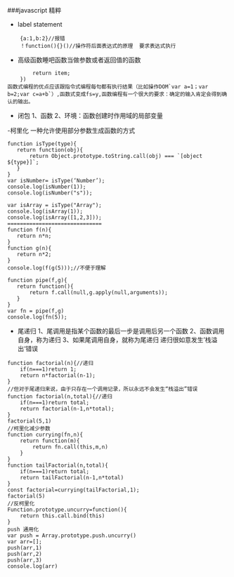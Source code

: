 ###javascript 精粹
-  label statement
```	{a:1}  //返回值1 
	{a:1,b:2}//报错
	！function(){}()//操作符后面表达式的原理  要求表达式执行
```

- 高级函数睡吧函数当做参数或者返回值的函数
```	[1,2,3,4].forEach(function(item){
		return item;
	})
函数式编程的优点应该跟指令式编程每句都有执行结果（比如操作DOM`var a=1；var b=2;var c=a+b`）,函数式变成fs=y,函数编程有一个很大的要求：确定的输入肯定会得到确认的输出。
 ```
 - 闭包
 1、函数
 2、环境：函数创建时作用域的局部变量

-柯里化
 一种允许使用部分参数生成函数的方式
 ```
 function isType(type){
	return function(obj){
		return Object.prototype.toString.call(obj) === `[object ${type}]`;
	}
 }
var isNumber= isType(‘Number’);
console.log(isNumber(1));
console.log(isNumber("s"));

var isArray = isType("Array");
console.log(isArray(1));
console.log(isArray([1,2,3]));
==============================
function f(n){
	return n*n;
}
function g(n){
	return n*2;
}
console.log(f(g(5)));//不便于理解 

function pipe(f,g){
	return function(){
		return f.call(null,g.apply(null,arguments));
	}
}
var fn = pipe(f,g)
console.log(fn(5));
 ```
- 尾递归
1、尾调用是指某个函数的最后一步是调用后另一个函数
2、函数调用自身，称为递归
3、如果尾调用自身，就称为尾递归
递归很如意发生’栈溢出‘错误
```
function factorial(n){//递归
	if(n===1)return 1;
	return n*factorial(n-1);	
}
//但对于尾递归来说，由于只存在一个调用记录，所以永远不会发生“栈溢出”错误
function factorial(n,total){//递归
	if(n===1)return total;
	return factorial(n-1,n*total);	
}
factorial(5,1)
//柯里化减少参数
function currying(fn,n){
	return function(m){
		return fn.call(this,m,n)
	}
}
function tailFactorial(n,total){
	if(n===1)return total;
	return tailFactorial(n-1,n*total)
}
const factorial=currying(tailFactorial,1);
factorial(5)
//反柯里化
Function.prototype.uncurry=function(){
	return this.call.bind(this)
}
push 通用化
var push = Array.prototype.push.uncurry()
var arr=[];
push(arr,1)
push(arr,2)
push(arr,3)
console.log(arr)
```
